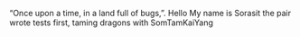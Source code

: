 “Once upon a time, in a land full of bugs,”.
Hello My name is Sorasit
the pair wrote tests first, taming dragons with SomTamKaiYang

